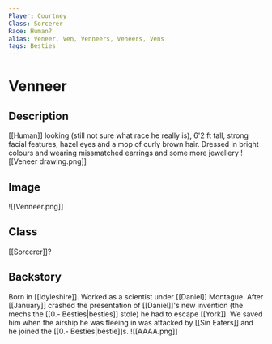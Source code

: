```yaml
---
Player: Courtney
Class: Sorcerer
Race: Human?
alias: Veneer, Ven, Venneers, Veneers, Vens
tags: Besties
---
```

# Venneer
## Description
[[Human]] looking (still not sure what race he really is), 6'2 ft tall, strong facial features, hazel eyes and a mop of curly brown hair. Dressed in bright colours and wearing missmatched earrings and some more jewellery
![[Veneer drawing.png]]
## Image
![[Venneer.png]]
## Class
[[Sorcerer]]?
## Backstory
Born in [[Idyleshire]]. Worked as a scientist under [[Daniel]] Montague. After [[January]] crashed the presentation of [[Daniel]]'s new invention (the mechs the [[0.- Besties|besties]] stole) he had to escape [[York]]. We saved him when the airship he was fleeing in was attacked by [[Sin Eaters]] and he joined the [[0.- Besties|bestie]]s.
![[AAAA.png]]